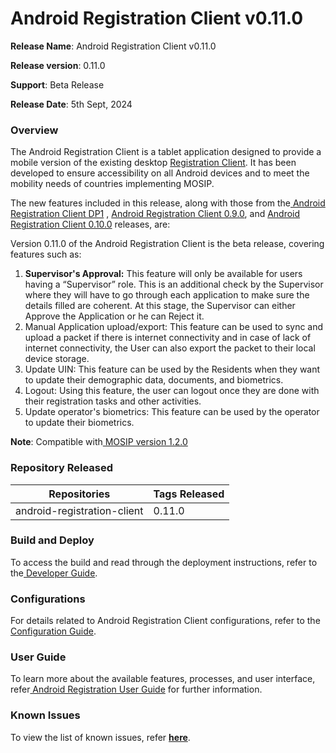 # Android Registration Client v0.11.0

**Release Name**: Android Registration Client v0.11.0

**Release version**: 0.11.0

**Support**: Beta Release

**Release Date**: 5th Sept, 2024

### **Overview**

The Android Registration Client is a tablet application designed to provide a mobile version of the existing desktop [Registration Client](https://docs.mosip.io/1.2.0/modules/registration-client).  It has been developed to ensure accessibility on all Android devices and to meet the mobility needs of countries implementing MOSIP.

The new features included in this release, along with those from the[ Android Registration Client DP1](https://docs.mosip.io/1.2.0/releases/release-notes-android-reg-client-dp1) , [ Android Registration Client 0.9.0](https://docs.mosip.io/1.2.0/releases/release-notes-android-reg-client-0.9.0), and [Android Registration Client 0.10.0](https://docs.mosip.io/1.2.0/releases/android-registration-client-v0.10.0) releases, are:

Version 0.11.0 of the Android Registration Client is the beta release, covering features such as:

1. **Supervisor's Approval:** This feature will only be available for users having a “Supervisor” role. This is an additional check by the Supervisor where they will have to go through each application to make sure the details filled are coherent. At this stage, the Supervisor can either Approve the Application or he can Reject it.
2. Manual Application upload/export: This feature can be used to sync and upload a packet if there is internet connectivity and in case of lack of internet connectivity, the User can also export the packet to their local device storage.
3. Update UIN: This feature can be used by the Residents when they want to update their demographic data, documents, and biometrics.
4. Logout: Using this feature, the user can logout once they are done with their registration tasks and other activities.
5. Update operator's biometrics: This feature can be used by the operator to update their biometrics.

**Note**: Compatible with[ MOSIP version 1.2.0](https://docs.mosip.io/1.2.0/releases/release-notes)

### **Repository Released**

| **Repositories**            | **Tags Released** |
| --------------------------- | ----------------- |
| android-registration-client | 0.11.0            |

### **Build and Deploy**

To access the build and read through the deployment instructions, refer to the[ Developer Guide](https://docs.mosip.io/1.2.0/modules/android-registration-client/android-registration-client-developer-guide).

### **Configurations**

For details related to Android Registration Client configurations, refer to the[ Configuration Guide](https://docs.mosip.io/1.2.0/modules/android-registration-client/android-registration-client-configuration).

### **User Guide**

To learn more about the available features, processes, and user interface, refer[ Android Registration User Guide](https://docs.mosip.io/1.2.0/modules/android-registration-client/android-registration-client-user-guide) for further information.

### **Known Issues**

To view the list of known issues, refer [**here**](https://mosip.atlassian.net/issues/RCF-969?jql=parent%3Drcf-31%20and%20issuetype%3Dbug%20and%20status%20not%20in%20%28closed%2C%20Canceled%29).&#x20;
